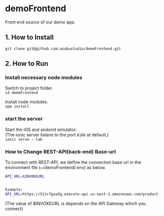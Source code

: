 # demoFrontend
Front end source of our demo app.

## 1. How to Install
```git clone git@github.com:azabustudio/demoFrontend.git```

## 2. How to Run
### Install necessary node modules
Switch to project folder.<br>
```cd demoFrontend```

Install node modules.<br>
```npm install```

### start the server
Start the iOS and andorid simulator: <br>
(The ionic server listens to the port `8100` at default.)<br>
```ionic serve --lab```

### How to Change REST-API(back-end) Base-url
To connect with REST-API, we define the connection base url in the environment file (~/demoFrontend/.env) as below.

```sh
API_URL=$INVOKEURL


Example: 
API_URL=https://511r7giw3g.execute-api.us-east-2.amazonaws.com/production/

```
(The value of $INVOKEURL is depends on the API Gateway which you connect)


